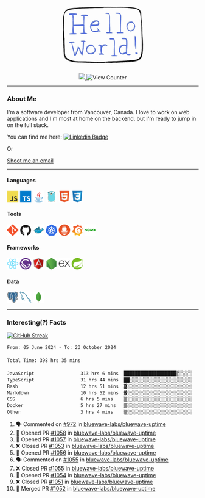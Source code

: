 <div align="center">
    <img src="./img/hello_world.webp" height="200px" width="">
    <div>
        <a href="https://www.linkedin.com/in/ajhollid">
            <img src="https://img.shields.io/badge/LinkedIn-blue"/>
        </a>
        <img src="https://komarev.com/ghpvc/?username=ajhollid&color=yellow" alt="View Counter">
    </div>
</div>

---

### About Me

I'm a software developer from Vancouver, Canada. I love to work on web applications and I'm most at home on the backend, but I'm ready to jump in on the full stack.

You can find me here: [![Linkedin Badge](https://img.shields.io/badge/-ajhollid-blue?style=flat&logo=Linkedin&logoColor=white)](https://www.linkedin.com/in/ajhollid)

Or

[Shoot me an email](mailto:ajhollid@gmail.com)

---

#### Languages

<div>
    <img src="./img/devicons/javascript-original.svg" width=30 height=30 alt="JavaScript">
    <img src="/img/devicons/typescript-original.svg" width=30 height=30 alt="TypeScript">
    <img src="./img/devicons/java-original.svg" width=30 height=30 alt="Java">
    <img src="./img/devicons/go-original.svg" width=30 height=30 alt="Golang">
    <img src="./img/devicons/html5-original.svg" width=30 height=30 alt="HTML 5">
    <img src="./img/devicons/css3-original.svg" width=30 height=30 alt="CSS 3">
</div>

#### Tools

<div>
    <img src="./img/devicons/git-original.svg" width=30 height=30 alt="Git">
    <img src="./img/devicons/github-original.svg" width=30 height=30 alt="Github">
    <img src="./img/devicons/docker-original.svg" width=30 
    height=30 alt="Docker">
    <img src="./img/devicons/kubernetes-original.svg" width=30 height=30 alt="K8">
    <img src="./img/devicons/prometheus-original.svg" width=30 height=30 alt="Prometheus">
    <img src="./img/devicons/grafana-original.svg" width=30 height=30 alt="Grafana">
    <img src="./img/devicons/nginx-original.svg" width=30 height=30 alt="Nginx">
</div>

#### Frameworks

<div>
    <img src="./img/devicons/react-original.svg" width=30 height=30 alt="React">
    <img src="./img/devicons/gatsby-original.svg" width=30 height=30 alt="Gatsby">
    <img src="./img/devicons/angularjs-original.svg" width=30 height=30 alt="AngularJS">
    <img src="./img/devicons/nodejs-original.svg" width=30 height=30 alt="NodeJS">
    <img src="./img/devicons/express-original.svg" width=30 height=30 alt="Express">
    <img src="./img/devicons/spring-original.svg" width=30 height=30 alt="Spring">
</div>

#### Data

<div>
    <img src="./img/devicons/postgresql-original.svg" width=30 height=30 alt="Postgresql">
    <img src="./img/devicons/mysql-original.svg" width=30 height=30 alt="Mysql">
    <img src="./img/devicons/mongodb-original.svg" width=30 height=30 alt="MongoDB">
</div>

---

### Interesting(?) Facts

[![GitHub Streak](http://github-readme-streak-stats.herokuapp.com?user=ajhollid)](https://git.io/streak-stats)

 <!--START_SECTION:waka-->

```txt
From: 05 June 2024 - To: 23 October 2024

Total Time: 398 hrs 35 mins

JavaScript                 313 hrs 6 mins  ███████████████████▒░░░░░   77.95 %
TypeScript                 31 hrs 44 mins  ██░░░░░░░░░░░░░░░░░░░░░░░   07.90 %
Bash                       12 hrs 51 mins  ▓░░░░░░░░░░░░░░░░░░░░░░░░   03.20 %
Markdown                   10 hrs 52 mins  ▓░░░░░░░░░░░░░░░░░░░░░░░░   02.71 %
CSS                        6 hrs 5 mins    ▒░░░░░░░░░░░░░░░░░░░░░░░░   01.52 %
Docker                     5 hrs 27 mins   ▒░░░░░░░░░░░░░░░░░░░░░░░░   01.36 %
Other                      3 hrs 4 mins    ▒░░░░░░░░░░░░░░░░░░░░░░░░   00.76 %
```

<!--END_SECTION:waka-->


<!--START_SECTION:activity-->
1. 🗣 Commented on [#972](https://github.com/bluewave-labs/bluewave-uptime/pull/972#issuecomment-2436501535) in [bluewave-labs/bluewave-uptime](https://github.com/bluewave-labs/bluewave-uptime)
2. 💪 Opened PR [#1058](https://github.com/bluewave-labs/bluewave-uptime/pull/1058) in [bluewave-labs/bluewave-uptime](https://github.com/bluewave-labs/bluewave-uptime)
3. 💪 Opened PR [#1057](https://github.com/bluewave-labs/bluewave-uptime/pull/1057) in [bluewave-labs/bluewave-uptime](https://github.com/bluewave-labs/bluewave-uptime)
4. ❌ Closed PR [#1053](https://github.com/bluewave-labs/bluewave-uptime/pull/1053) in [bluewave-labs/bluewave-uptime](https://github.com/bluewave-labs/bluewave-uptime)
5. 💪 Opened PR [#1056](https://github.com/bluewave-labs/bluewave-uptime/pull/1056) in [bluewave-labs/bluewave-uptime](https://github.com/bluewave-labs/bluewave-uptime)
6. 🗣 Commented on [#1055](https://github.com/bluewave-labs/bluewave-uptime/pull/1055#issuecomment-2434220058) in [bluewave-labs/bluewave-uptime](https://github.com/bluewave-labs/bluewave-uptime)
7. ❌ Closed PR [#1055](https://github.com/bluewave-labs/bluewave-uptime/pull/1055) in [bluewave-labs/bluewave-uptime](https://github.com/bluewave-labs/bluewave-uptime)
8. 💪 Opened PR [#1054](https://github.com/bluewave-labs/bluewave-uptime/pull/1054) in [bluewave-labs/bluewave-uptime](https://github.com/bluewave-labs/bluewave-uptime)
9. ❌ Closed PR [#1051](https://github.com/bluewave-labs/bluewave-uptime/pull/1051) in [bluewave-labs/bluewave-uptime](https://github.com/bluewave-labs/bluewave-uptime)
10. 🎉 Merged PR [#1052](https://github.com/bluewave-labs/bluewave-uptime/pull/1052) in [bluewave-labs/bluewave-uptime](https://github.com/bluewave-labs/bluewave-uptime)
<!--END_SECTION:activity-->
